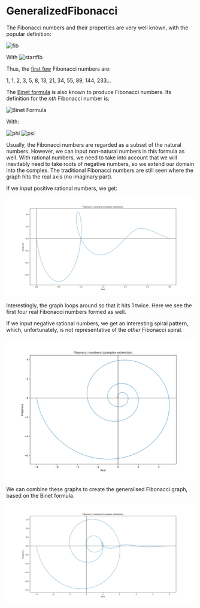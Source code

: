 # GeneralizedFibonacci

The Fibonacci numbers and their properties are very well known, with the popular definition:

![fib](https://wikimedia.org/api/rest_v1/media/math/render/svg/0fff1a1716fcc169546079870357f92757ade5fa)

With ![startfib](https://wikimedia.org/api/rest_v1/media/math/render/svg/3c667d91153450b3a161371582ee8227af85951f)

Thus, the [first few](https://oeis.org/A000045) Fibonacci numbers are:

1, 1, 2, 3, 5, 8, 13, 21, 34, 55, 89, 144, 233...

The [Binet formula](https://en.wikipedia.org/wiki/Fibonacci_number#Binet's_formula) is also known to produce Fibonacci numbers. Its definition for the <i>nth</i> Fibonacci number is:

![Binet Formula](https://wikimedia.org/api/rest_v1/media/math/render/svg/ccab7a6cd419ca36abdddee5f576e9e63220f88f)

With:

![phi](https://wikimedia.org/api/rest_v1/media/math/render/svg/de8aaf6a6b60f0f58cc274515efd7f177bd65802)
![psi](https://wikimedia.org/api/rest_v1/media/math/render/svg/a531a6c08c01aacc84fb8ab1311ab471c6b22820)

Usually, the Fibonacci numbers are regarded as a subset of the natural numbers. However, we can input non-natural numbers in this formula as well. With rational numbers, we need to take into account that we will inevitably need to take roots of negative numbers, so we extend our domain into the complex. The traditional Fibonacci numbers are still seen where the graph hits the real axis (no imaginary part).

If we input positive rational numbers, we get:

![fibpos](https://github.com/satchitchatterji/GeneralizedFibonacci/blob/master/fibpos.png)

Interestingly, the graph loops around so that it hits 1 twice. Here we see the first four real Fibonacci numbers formed as well. 

If we input negative rational numbers, we get an interesting spiral pattern, which, unfortunately, is not representative of the <i>other</i> Fibonacci spiral.

![fibneg](https://github.com/satchitchatterji/GeneralizedFibonacci/blob/master/fibneg.png)

We can combine these graphs to create the generalised Fibonacci graph, based on the Binet formula.

![fibnegpos](https://github.com/satchitchatterji/GeneralizedFibonacci/blob/master/fibnegpos.png)
